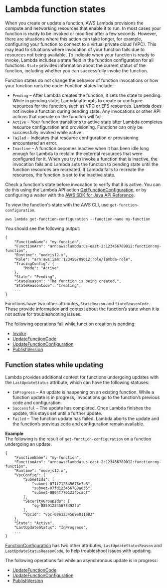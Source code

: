 # Lambda function states<a name="functions-states"></a>

When you create or update a function, AWS Lambda provisions the compute and networking resources that enable it to run\. In most cases your function is ready to be invoked or modified after a few seconds\. However, there are situations where this action can take longer, for example, configuring your function to connect to a virtual private cloud \(VPC\)\. This may lead to situations where invocation of your function fails due to resources not being available\. To indicate when your function is ready to invoke, Lambda includes a state field in the function configuration for all functions\. `State` provides information about the current status of the function, including whether you can successfully invoke the function\.

Function states do not change the behavior of function invocations or how your function runs the code\. Function states include:
+ `Pending` – After Lambda creates the function, it sets the state to pending\. While in pending state, Lambda attempts to create or configure resources for the function, such as VPC or EFS resources\. Lambda does not invoke a function during pending state\. Any invocations or other API actions that operate on the function will fail\.
+ `Active` – Your function transitions to active state after Lambda completes resource configuration and provisioning\. Functions can only be successfully invoked while active\.
+ `Failed` – Indicates that resource configuration or provisioning encountered an error\.
+ `Inactive` – A function becomes inactive when it has been idle long enough for Lambda to reclaim the external resources that were configured for it\. When you try to invoke a function that is inactive, the invocation fails and Lambda sets the function to pending state until the function resources are recreated\. If Lambda fails to recreate the resources, the function is set to the inactive state\.

Check a function's state before invocation to verify that it is active\. You can do this using the Lambda API action [GetFunctionConfiguration](API_GetFunctionConfiguration.md), or by configuring a waiter with the [AWS SDK for Java API Reference](https://docs.aws.amazon.com/sdk-for-java/latest/reference/AWSLambdaWaiters.html)\.

To view the function's state with the AWS CLI, use `get-function-configuration`\.

```
aws lambda get-function-configuration --function-name my-function
```

You should see the following output:

```
{
    "FunctionName": "my-function",
    "FunctionArn": "arn:aws:lambda:us-east-2:123456789012:function:my-function",
    "Runtime": "nodejs12.x",
    "Role": "arn:aws:iam::123456789012:role/lambda-role",
    "TracingConfig": {
        "Mode": "Active"
    },
    "State": "Pending",
    "StateReason": "The function is being created.",
    "StateReasonCode": "Creating",
    ...
}
```

Functions have two other attributes, `StateReason` and `StateReasonCode`\. These provide information and context about the function’s state when it is not active for troubleshooting issues\.

The following operations fail while function creation is pending:
+ [Invoke](API_Invoke.md)
+ [UpdateFunctionCode](API_UpdateFunctionCode.md)
+ [UpdateFunctionConfiguration](API_UpdateFunctionConfiguration.md)
+ [PublishVersion](API_PublishVersion.md)

## Function states while updating<a name="functions-states-updating"></a>

Lambda provides additional context for functions undergoing updates with the `LastUpdateStatus` attribute, which can have the following statuses:
+ `InProgress` – An update is happening on an existing function\. While a function update is in progress, invocations go to the function’s previous code and configuration\.
+ `Successful` – The update has completed\. Once Lambda finishes the update, this stays set until a further update\.
+ `Failed` – The function update has failed\. Lambda aborts the update and the function’s previous code and configuration remain available\.

**Example**  
The following is the result of `get-function-configuration` on a function undergoing an update\.  

```
{
    "FunctionName": "my-function",
    "FunctionArn": "arn:aws:lambda:us-east-2:123456789012:function:my-function",
    "Runtime": "nodejs12.x",
    "VpcConfig": {
        "SubnetIds": [
            "subnet-071f712345678e7c8",
            "subnet-07fd123456788a036",
            "subnet-0804f77612345cacf"
        ],
        "SecurityGroupIds": [
            "sg-085912345678492fb"
        ],
        "VpcId": "vpc-08e1234569e011e83"
    },
    "State": "Active",
    "LastUpdateStatus": "InProgress",
    ...
}
```

[FunctionConfiguration](API_FunctionConfiguration.md) has two other attributes, `LastUpdateStatusReason` and `LastUpdateStatusReasonCode`, to help troubleshoot issues with updating\.

The following operations fail while an asynchronous update is in progress:
+ [UpdateFunctionCode](API_UpdateFunctionCode.md)
+ [UpdateFunctionConfiguration](API_UpdateFunctionConfiguration.md)
+ [PublishVersion](API_PublishVersion.md)